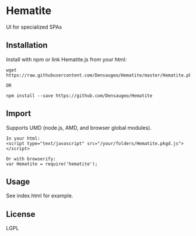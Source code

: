 # Hematite

UI for specialized SPAs

## Installation

Install with npm or link Hematite.js from your html:

~~~
wget https://raw.githubusercontent.com/Densaugeo/Hematite/master/Hematite.pkgd.js

OR

npm install --save https://github.com/Densaugeo/Hematite
~~~

## Import

Supports UMD (node.js, AMD, and browser global modules).

~~~
In your html:
<script type="text/javascript" src="/your/folders/Hematite.pkgd.js"></script>

Or with browserify:
var Hematite = require('hematite');
~~~

## Usage

See index.html for example.

## License

LGPL
